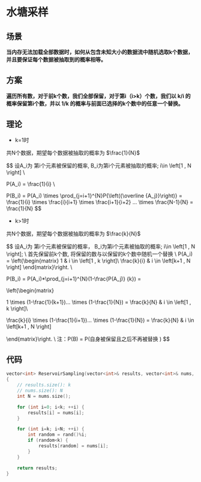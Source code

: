 # 水塘采样

## 场景

**当内存无法加载全部数据时，如何从包含未知大小的数据流中随机选取k个数据，并且要保证每个数据被抽取到的概率相等。**

## 方案

**遍历所有数，对于前k个数，我们全部保留，对于第i（i>k）个数，我们以 k/i 的概率保留第i个数，并以 1/k 的概率与前面已选择的k个数中的任意一个替换。**

## 理论

- k=1时

共N个数据，期望每个数据被抽取的概率为 $\frac{1}{N}$

$$
设A_i为 第i个元素被保留的概率, 
B_i为第i个元素被抽取的概率; i\in \left[1 , N \right] \\

P(A_i) = \frac{1}{i} \\

P(B_i) = P(A_i) \times \prod_{j=i+1}^{N}P{\left({\overline {A_j}}\right)} = \frac{1}{i} \times \frac{i}{i+1} \times \frac{i+1}{i+2} ... \times \frac{N-1}{N} = \frac{1}{N}
$$

- k>1时

共N个数据，期望每个数据被抽取的概率为 $\frac{k}{N}$


$$
设A_i为 第i个元素被保留的概率，
B_i为第i个元素被抽取的概率;
 i\in \left[1 , N \right]; \\
首先保留前k个数, 
将保留的数与以保留的k个数中随机一个替换  \\
P(A_i) = 
 \left\{\begin{matrix}
1 & i \in \left[1 , k \right]\\ 
\frac{k}{i} & i \in \left[k+1 , N \right] 
\end{matrix}\right. \\

P(B_i) =  P(A_i)*\prod_{j=i+1}^{N}(1-\frac{P(A_j)}
{k}) = 

\left\{\begin{matrix}

1 \times (1-\frac{1}{k+1})... \times (1-\frac{1}{N}) = \frac{k}{N} & i \in \left[1 , k \right]\\ 

\frac{k}{i} \times (1-\frac{1}{i+1})... \times (1-\frac{1}{N}) = \frac{k}{N} & i \in \left[k+1 , N \right] 

\end{matrix}\right. \\
注：P(B) = P(自身被保留且之后不再被替换 )
$$

## 代码

```cpp
vector<int> ReservoirSampling(vector<int>& results, vector<int>& nums, int k)
{
    // results.size(): k
    // nums.size(): N
    int N = nums.size();

    for (int i=0; i<k; ++i) {
        results[i] = nums[i];
    }

    for (int i=k; i<N; ++i) {
        int random = rand()%i;
        if (random<k) {
            results[random] = nums[i];
        }
    }

    return results;
}
```
